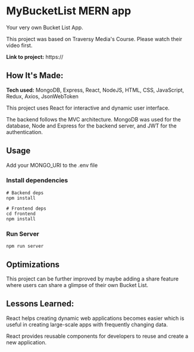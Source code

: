 # MyBucketList MERN app

Your very own Bucket List App. 

This project was based on Traversy Media's Course. Please watch their video first.

**Link to project:** https://

<!-- ![alt tag](https://github.com/Jmpmen/my-portfolio/blob/main/images/thumbs/02.jpg) -->

## How It's Made:

**Tech used:** MongoDB, Express, React, NodeJS, HTML, CSS, JavaScript, Redux, Axios, JsonWebToken

This project uses React for interactive and dynamic user interface.

The backend follows the MVC architecture. MongoDB was used for the database, Node and Express for the backend server, and JWT for the authentication.

## Usage

Add your MONGO_URI to the .env file

### Install dependencies

```
# Backend deps
npm install

# Frontend deps
cd frontend
npm install
```

### Run Server

```
npm run server
```

## Optimizations

This project can be further improved by maybe adding a share feature where users can share a glimpse of their own Bucket List.

## Lessons Learned:

React helps creating dynamic web applications becomes easier which is useful in creating large-scale apps with frequently changing data.

React provides reusable components for developers to reuse and create a new application.